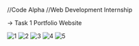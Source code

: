 //Code Alpha 
//Web Development Internship 

->   Task 1 Portfolio Website 




![1](https://github.com/PradumnSrivastava/Code_Alpha-Internship/assets/131151467/ef11a9fe-6053-4199-b56e-b58de48fc357)
![2](https://github.com/PradumnSrivastava/Code_Alpha-Internship/assets/131151467/f94eeb33-95f6-4751-b6d0-fc5abc750128)
![3](https://github.com/PradumnSrivastava/Code_Alpha-Internship/assets/131151467/66639833-5314-4a6f-b6a8-0fa65338c2e5)
![4](https://github.com/PradumnSrivastava/Code_Alpha-Internship/assets/131151467/38849d37-cb2c-4adc-89bf-53a213ed6776)
![5](https://github.com/PradumnSrivastava/Code_Alpha-Internship/assets/131151467/284c3ad2-1e5e-49f0-aa72-7b9d3cd7ccd4)
